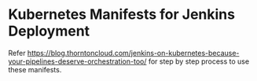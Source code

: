 # Kubernetes Manifests for Jenkins Deployment

Refer https://blog.thorntoncloud.com/jenkins-on-kubernetes-because-your-pipelines-deserve-orchestration-too/ for step by step process to use these manifests.
